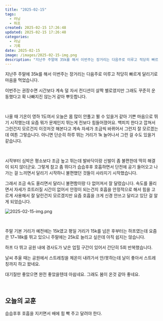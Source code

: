 ```yaml
---
title: "2025-02-15"
tags:
  - 러닝
  - 하프
created: 2025-02-15 17:26:48
updated: 2025-02-15 17:26:48
categories:
  - 러닝
  - 기록
date: 2025-02-15
image: /images/2025-02-15-img.png
description: "지난주 주말에 35k를 해서 이번주는 장거리는 다음주로 미루고 적당히 빠르게 달리기로 마음을 먹었습니다. 이번주는 권장수면 시간보다 계속 덜 자서 컨디션이 살짝 별로였지만 그래도 꾸준히 운동했다고 확 나빠지진 않는거 같아 뿌듯합니다. 나올 때 기온이 영하 1도여서 오늘은 몸 많이 안풀고"
---
```


지난주 주말에 35k를 해서 이번주는 장거리는 다음주로 미루고 적당히 빠르게 달리기로 마음을 먹었습니다.

이번주는 권장수면 시간보다 계속 덜 자서 컨디션이 살짝 별로였지만 그래도 꾸준히 운동했다고 확 나빠지진 않는거 같아 뿌듯합니다.

 

나올 때 기온이 영하 1도여서 오늘은 몸 많이 안풀고 뛸 수 있을거 같아 기쁜 마음으로 뛰기 시작했는데 요즘 뭐가 문제인지 뛰는게 전보다 힘들어졌어요. 백피치 한다고 깝쳐서 그런건지 모르건지 이것저것 해본다고 계속 자세가 조금씩 바뀌어서 그런지 잘 모르겠는데 여튼 그렇습니다. 아니면 단순히 하루 뛰는 거리가 1k 늘어나서 그런 걸 수도 있을거 같습니다.

 

시작부터 심박은 평소보다 조금 높고 뛰는데 발바닥이랑 신발이 좀 불편한데 딱히 해결이 되지 않더군요. 그렇게 참고 좀 뛰다가 습습후후 호흡하면서 단전에 공기 들어오고 나가는 걸 느끼면서 달리기 시작하니 불편했던 것들이 사라지기 시작했습니다.

그래서 조금 속도 올리면서 달리니 불편함이랑 다 없어져서 잘 달렸습니다. 속도를 올리면서 자세가 흐트러질 시간이 없어서 안정이 되는건지 호흡을 안정적으로 해서 힘을 고르게 사용해서 잘 달린건지 모르겠지만 요즘 호흡을 크게 신경 안쓰고 달리고 있단 걸 알게 되었습니다.

 
 ![2025-02-15-img.png](/images/2025-02-15-img.png)
 
 

 

주말 기본 거리가 예전에는 15k였고 평일 거리가 15k를 넘은 후부터는 하프였는데 요즘은 17~18k를 뛰고 있으니 주말에는 25k로 늘리고 싶은데 아직 쉽지는 않습니다.

하프 다 뛰고 공원 내에 경사도가 낮은 업힐 구간이 있어서 간단히 5회 반복했습니다.

날씨 추울 때는 공원에서 스트레칭을 체온이 내려가서 안/못하는데 날이 좋아서 스트레칭까지 하고 왔네요.

대기질만 좋았으면 완전 좋았을텐데 아쉽네요. 그래도 봄이 온것 같아 좋네요.

 

## 오늘의 교훈

습습후후 호흡을 지키면서 배에 힘 빡 주고 달려야 한다.
